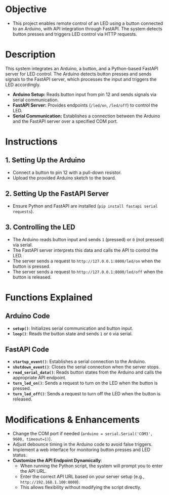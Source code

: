 # Objective
- This project enables remote control of an LED using a button connected to an Arduino, with API integration through FastAPI. The system detects button presses and triggers LED control via HTTP requests.

# Description
This system integrates an Arduino, a button, and a Python-based FastAPI server for LED control. The Arduino detects button presses and sends signals to the FastAPI server, which processes the input and triggers the LED accordingly.

- **Arduino Setup:** Reads button input from pin 12 and sends signals via serial communication.
- **FastAPI Server:** Provides endpoints (`/led/on`, `/led/off`) to control the LED.
- **Serial Communication:** Establishes a connection between the Arduino and the FastAPI server over a specified COM port.

# Instructions

## 1. Setting Up the Arduino
- Connect a button to pin 12 with a pull-down resistor.
- Upload the provided Arduino sketch to the board.

## 2. Setting Up the FastAPI Server
- Ensure Python and FastAPI are installed (`pip install fastapi serial requests`).

## 3. Controlling the LED
- The Arduino reads button input and sends `1` (pressed) or `0` (not pressed) via serial.
- The FastAPI server interprets this data and calls the API to control the LED.
- The server sends a request to `http://127.0.0.1:8000/led/on` when the button is pressed.
- The server sends a request to `http://127.0.0.1:8000/led/off` when the button is released.

# Functions Explained

## Arduino Code
- **`setup()`**: Initializes serial communication and button input.
- **`loop()`**: Reads the button state and sends `1` or `0` via serial.

## FastAPI Code
- **`startup_event()`**: Establishes a serial connection to the Arduino.
- **`shutdown_event()`**: Closes the serial connection when the server stops.
- **`read_serial_data()`**: Reads button states from the Arduino and calls the appropriate API endpoint.
- **`turn_led_on()`**: Sends a request to turn on the LED when the button is pressed.
- **`turn_led_off()`**: Sends a request to turn off the LED when the button is released.

# Modifications & Enhancements
- Change the COM port if needed (`arduino = serial.Serial('COM3', 9600, timeout=1)`).
- Adjust debounce timing in the Arduino code to avoid false triggers.
- Implement a web interface for monitoring button presses and LED status.
- **Customize the API Endpoint Dynamically**:
  - When running the Python script, the system will prompt you to enter the API URL.
  - Enter the correct API URL based on your server setup (e.g., `http://192.168.1.100:8000`).
  - This allows flexibility without modifying the script directly.
